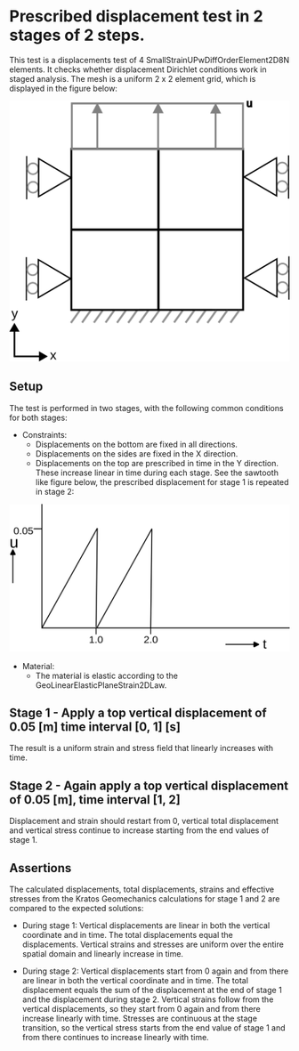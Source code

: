 # Prescribed displacement test in 2 stages of 2 steps.

This test is a displacements test of 4 SmallStrainUPwDiffOrderElement2D8N elements.
It checks whether displacement Dirichlet conditions work in staged analysis.
The mesh is a uniform 2 x 2 element grid, which is displayed in the figure below:

![MeshStructure](MeshStructure.svg)

## Setup

The test is performed in two stages, with the following common conditions for both stages:

- Constraints:
    - Displacements on the bottom are fixed in all directions.
    - Displacements on the sides are fixed in the X direction.
    - Displacements on the top are prescribed in time in the Y direction. These increase linear in time during each stage. See the sawtooth like figure below, the prescribed displacement for stage 1 is repeated in stage 2:

![PrescribedDisplacement](PrescribedDisplacement.svg)

- Material:
    - The material is elastic according to the GeoLinearElasticPlaneStrain2DLaw.

## Stage 1 - Apply a top vertical displacement of 0.05 [m] time interval \[0, 1\] [s]

The result is a uniform strain and stress field that linearly increases with time.

## Stage 2 - Again apply a top vertical displacement of 0.05 [m], time interval \[1, 2\]

Displacement and strain should restart from 0, vertical total displacement and vertical stress continue to increase starting from the end values of stage 1.
## Assertions

The calculated displacements, total displacements, strains and effective stresses from the Kratos Geomechanics calculations for stage 1 and 2 are compared to the expected solutions:

- During stage 1: Vertical displacements are linear in both the vertical coordinate and in time. The total displacements equal the displacements. Vertical strains and stresses are uniform over the entire spatial domain and linearly increase in time.

- During stage 2: Vertical displacements start from 0 again and from there are linear in both the vertical coordinate and in time. The total displacement equals the sum of the displacement at the end of stage 1 and the displacement during stage 2. Vertical strains follow from the vertical displacements, so they start from 0 again and from there increase linearly with time. Stresses are continuous at the stage transition, so the vertical stress starts from the end value of stage 1 and from there continues to increase linearly with time.
